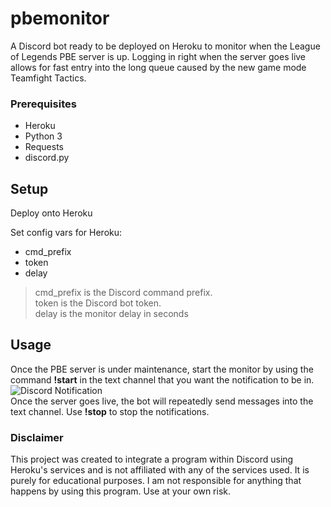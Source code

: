 # pbemonitor

A Discord bot ready to be deployed on Heroku to monitor when the League of Legends PBE server is up. Logging in right when the server goes live allows for fast entry into the long queue caused by the new game mode Teamfight Tactics.

### Prerequisites
- Heroku
- Python 3  
- Requests  
- discord.py

## Setup
Deploy onto Heroku

Set config vars for Heroku:  
- cmd_prefix  
- token
- delay

> cmd_prefix is the Discord command prefix.  
> token is the Discord bot token.  
> delay is the monitor delay in seconds

## Usage
Once the PBE server is under maintenance, start the monitor by using the command **!start** in the text channel that you want the notification to be in.  
![Discord Notification](https://i.imgur.com/KLZf071.png)  
Once the server goes live, the bot will repeatedly send messages into the text channel. Use **!stop** to stop the notifications.

### Disclaimer
This project was created to integrate a program within Discord using Heroku's services and is not affiliated with any of the services used. It is purely for educational purposes. I am not responsible for anything that happens by using this program. Use at your own risk.
